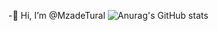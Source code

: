 -👋 Hi, I’m @MzadeTural
![Anurag's GitHub stats](https://github-readme-stats.vercel.app/api?username=MzadeTural&hide=contribs,prs&show_icons=true&theme=radical)
<!---
MzadeTural/MzadeTural is a ✨ special ✨ repository because its `README.md` (this file) appears on your GitHub profile.
You can click the Preview link to take a look at your changes.
--->
